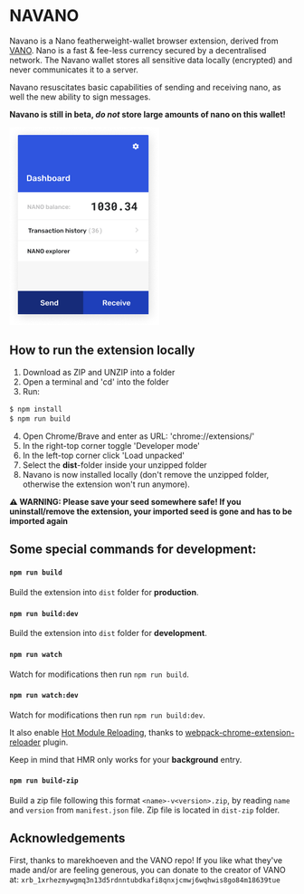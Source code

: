 # NAVANO
Navano is a Nano featherweight-wallet browser extension, derived from [VANO](https://github.com/marekhoeven/VANO). Nano is a fast & fee-less currency secured by a decentralised network. The Navano wallet stores all sensitive data locally (encrypted) and never communicates it to a server. 

Navano resuscitates basic capabilities of sending and receiving nano, as well the new ability to sign messages.

**Navano is still in beta, *do not* store large amounts of nano on this wallet!**

![Dashboard](https://github.com/thandal/navano/blob/master/dashboard.png)

## How to run the extension locally

1. Download as ZIP and UNZIP into a folder
2. Open a terminal and 'cd' into the folder
3. Run:
```bash
$ npm install
$ npm run build
```

4. Open Chrome/Brave and enter as URL: 'chrome://extensions/' 
5. In the right-top corner toggle 'Developer mode'
6. In the left-top corner click 'Load unpacked'
7. Select the **dist**-folder inside your unzipped folder
8. Navano is now installed locally (don't remove the unzipped folder, otherwise the extension won't run anymore).

**:warning: WARNING: Please save your seed somewhere safe! If you uninstall/remove the extension, your imported seed is gone and has to be imported again**

## Some special commands for development:

#### `npm run build` 

Build the extension into `dist` folder for **production**.

#### `npm run build:dev` 

Build the extension into `dist` folder for **development**.

#### `npm run watch`

Watch for modifications then run `npm run build`.

#### `npm run watch:dev`

Watch for modifications then run `npm run build:dev`.

It also enable [Hot Module Reloading](https://webpack.js.org/concepts/hot-module-replacement), thanks to [webpack-chrome-extension-reloader](https://github.com/rubenspgcavalcante/webpack-chrome-extension-reloader) plugin. 

Keep in mind that HMR only works for your **background** entry.

#### `npm run build-zip`

Build a zip file following this format `<name>-v<version>.zip`, by reading `name` and `version` from `manifest.json` file.
Zip file is located in `dist-zip` folder.

## Acknowledgements

First, thanks to marekhoeven and the VANO repo!  If you like what they've made and/or are feeling generous, you can donate to the creator of VANO at:
`xrb_1xrhezmywgmq3n13d5rdnntubdkafi8qnxjcmwj6wqhwis8go84m18639tue`
